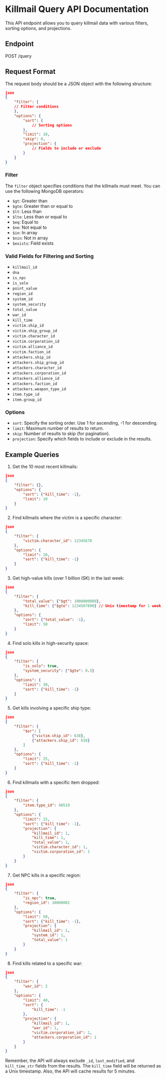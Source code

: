 # Killmail Query API Documentation

This API endpoint allows you to query killmail data with various filters, sorting options, and projections.

## Endpoint

POST /query

## Request Format

The request body should be a JSON object with the following structure:

```json
json
{
    "filter": {
    // Filter conditions
    },
    "options": {
        "sort": {
            // Sorting options
        },
        "limit": 10,
        "skip": 0,
        "projection": {
            // Fields to include or exclude
        }
    }
}
```

### Filter

The `filter` object specifies conditions that the killmails must meet. You can use the following MongoDB operators:

- `$gt`: Greater than
- `$gte`: Greater than or equal to
- `$lt`: Less than
- `$lte`: Less than or equal to
- `$eq`: Equal to
- `$ne`: Not equal to
- `$in`: In array
- `$nin`: Not in array
- `$exists`: Field exists

### Valid Fields for Filtering and Sorting

- `killmail_id`
- `dna`
- `is_npc`
- `is_solo`
- `point_value`
- `region_id`
- `system_id`
- `system_security`
- `total_value`
- `war_id`
- `kill_time`
- `victim.ship_id`
- `victim.ship_group_id`
- `victim.character_id`
- `victim.corporation_id`
- `victim.alliance_id`
- `victim.faction_id`
- `attackers.ship_id`
- `attackers.ship_group_id`
- `attackers.character_id`
- `attackers.corporation_id`
- `attackers.alliance_id`
- `attackers.faction_id`
- `attackers.weapon_type_id`
- `item.type_id`
- `item.group_id`

### Options

- `sort`: Specify the sorting order. Use 1 for ascending, -1 for descending.
- `limit`: Maximum number of results to return.
- `skip`: Number of results to skip (for pagination).
- `projection`: Specify which fields to include or exclude in the results.

## Example Queries

1. Get the 10 most recent killmails:

```json
json
{
    "filter": {},
    "options": {
        "sort": {"kill_time": -1},
        "limit": 10
    }
}
```

2. Find killmails where the victim is a specific character:

```json
json
{
    "filter": {
        "victim.character_id": 12345678
    },
    "options": {
        "limit": 20,
        "sort": {"kill_time": -1}
    }
}
```

3. Get high-value kills (over 1 billion ISK) in the last week:

```json
json
{
    "filter": {
        "total_value": {"$gt": 1000000000},
        "kill_time": {"$gte": 1234567890} // Unix timestamp for 1 week ago
    },
    "options": {
        "sort": {"total_value": -1},
        "limit": 50
    }
}
```

4. Find solo kills in high-security space:

```json
json
{
    "filter": {
        "is_solo": true,
        "system_security": {"$gte": 0.5}
    },
    "options": {
        "limit": 30,
        "sort": {"kill_time": -1}
    }
}
```

5. Get kills involving a specific ship type:

```json
json
{
    "filter": {
        "$or": [
            {"victim.ship_id": 638},
            {"attackers.ship_id": 638}
        ]
    },
    "options": {
        "limit": 25,
        "sort": {"kill_time": -1}
    }
}
```

6. Find killmails with a specific item dropped:

```json
json
{
    "filter": {
        "item.type_id": 40519
    },
    "options": {
        "limit": 15,
        "sort": {"kill_time": -1},
        "projection": {
            "killmail_id": 1,
            "kill_time": 1,
            "total_value": 1,
            "victim.character_id": 1,
            "victim.corporation_id": 1
        }
    }
}
```

7. Get NPC kills in a specific region:

```json
json
{
    "filter": {
        "is_npc": true,
        "region_id": 10000002
    },
    "options": {
        "limit": 50,
        "sort": {"kill_time": -1},
        "projection": {
            "killmail_id": 1,
            "system_id": 1,
            "total_value": 1
        }
    }
}
```

8. Find kills related to a specific war:

```json
json
{
    "filter": {
        "war_id": 2
    },
    "options": {
        "limit": 40,
        "sort": {
            "kill_time": -1
        },
        "projection": {
            "killmail_id": 1,
            "war_id": 1,
            "victim.corporation_id": 1,
            "attackers.corporation_id": 1
        }
    }
}
```

Remember, the API will always exclude `_id`, `last_modified`, and `kill_time_str` fields from the results. The `kill_time` field will be returned as a Unix timestamp.
Also, the API will cache results for 5 minutes.
